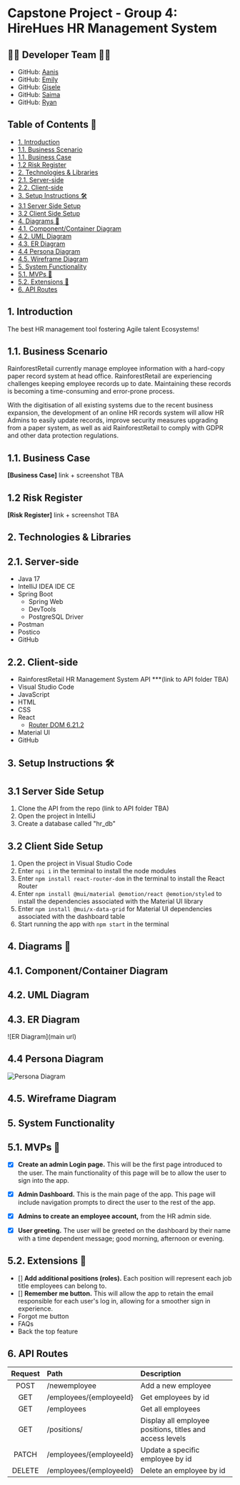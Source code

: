 # Capstone Project - Group 4: HireHues HR Management System 

## 👥🎸 Developer Team 👥🎸 ##
- GitHub: [Aanis](https://github.com/AanisN10) 
- GitHub: [Emily](https://github.com/remily23)
- GitHub: [Gisele](https://github.com/giselec12) 
- GitHub: [Saima](https://github.com/saima2210) 
- GitHub: [Ryan](https://github.com/RyanNekadio)

## Table of Contents 📜
  - [1. Introduction](#1-introduction)
  - [1.1. Business Scenario](#11-business-scenario)
  - [1.1. Business Case](#11-business-case)
  - [1.2 Risk Register](#12-risk-register)
  - [2. Technologies \& Libraries](#2-technologies--libraries)
  - [2.1. Server-side](#21-server-side)
  - [2.2. Client-side](#22-client-side)
  - [3. Setup Instructions 🛠️](#3-setup-instructions-️)
  - [3.1 Server Side Setup](#31-server-side-setup)
  - [3.2 Client Side Setup](#32-client-side-setup)
  - [4. Diagrams 🎨](#4-diagrams-)
  - [4.1. Component/Container Diagram](#41-componentcontainer-diagram)
  - [4.2. UML Diagram](#42-uml-diagram)
  - [4.3. ER Diagram](#43-er-diagram)
  - [4.4 Persona Diagram](#44-persona-diagram)
  - [4.5. Wireframe Diagram](#45-wireframe-diagram)
  - [5. System Functionality](#5-system-functionality)
  - [5.1. MVPs 🫡](#51-mvps-)
  - [5.2. Extensions 💪](#52-extensions-)
  - [6. API Routes](#6-api-routes)

## 1. Introduction
The best HR management tool fostering Agile talent Ecosystems! 

## 1.1. Business Scenario
RainforestRetail currently manage employee information with a hard-copy paper record system at head office. RainforestRetail are experiencing challenges keeping employee records up to date. Maintaining these records is becoming a time-consuming and error-prone process.

With the digitisation of all existing systems due to the recent business expansion, the development of an online HR records system will allow HR Admins to easily update records, improve security measures upgrading from a paper system, as well as aid RainforestRetail to comply with GDPR and other data protection regulations.

## 1.1. Business Case

**[Business Case]** link + screenshot TBA

## 1.2 Risk Register

**[Risk Register]** link + screenshot TBA

## 2. Technologies & Libraries

## 2.1. Server-side
- Java 17
- IntelliJ IDEA IDE CE
- Spring Boot
  - Spring Web
  - DevTools
  - PostgreSQL Driver
- Postman
- Postico
- GitHub
  
## 2.2. Client-side
- RainforestRetail HR Management System API ***(link to API folder TBA)
- Visual Studio Code
- JavaScript
- HTML
- CSS
- React
  - [Router DOM 6.21.2](https://www.npmjs.com/package/react-router-dom)
- Material UI
- GitHub

## 3. Setup Instructions 🛠️

## 3.1 Server Side Setup
1. Clone the API from the repo (link to API folder TBA)
2. Open the project in IntelliJ
3. Create a database called "hr_db"

## 3.2 Client Side Setup
1. Open the project in Visual Studio Code
2. Enter `npi i` in the terminal to install the node modules
3. Enter `npm install react-router-dom` in the terminal to install the React Router
4. Enter `npm install @mui/material @emotion/react @emotion/styled` to install the dependencies associated with the Material UI library
5. Enter `npm install @mui/x-data-grid` for Material UI dependencies associated with the dashboard table
6. Start running the app with `npm start` in the terminal


## 4. Diagrams 🎨

## 4.1. Component/Container Diagram

## 4.2. UML Diagram

## 4.3. ER Diagram
![ER Diagram](main url)

## 4.4 Persona Diagram
![Persona Diagram](https://github.com/remily23/capstone_hr_management_system/blob/readme/Diagrams/Persona%20Diagram.png?raw=true)

## 4.5. Wireframe Diagram

## 5. System Functionality

## 5.1. MVPs 🫡

-	[X] **Create an admin Login page.** This will be the first page introduced to the user. The main functionality of this page will be to allow the user to sign into the app.
-	[X] **Admin Dashboard.** This is the main page of the app. This page will include navigation prompts to direct the user to the rest of the app.
-	[X] **Admins to create an employee account,** from the HR admin side.
- [X] **User greeting.** The user will be greeted on the dashboard by their name with a time dependent message; good morning, afternoon or evening. 


## 5.2. Extensions 💪
- [] **Add additional positions (roles).** Each position will represent each job title employees can belong to. 
- [] **Remember me button.** This will allow the app to retain the email responsible for each user's log in, allowing for a smoother sign in experience.
- Forgot me button
- FAQs
- Back the top feature

## 6. API Routes
|       Request  | Path |Description                          |
|:------------------------------:|:-------------|:-------------------------------------|
|           POST            | /newemployee          | Add a new employee                    |
|           GET            | /employees/{employeeId}         | Get employees by id                   |
|           GET            | /employees       | Get all employees                 |             
|           GET            | /positions/         | Display all employee positions, titles and access levels                   |   
|           PATCH            | /employees/{employeeId}          | Update a specific employee by id              |
|           DELETE            | /employees/{employeeId}         | Delete an employee by id                    |
